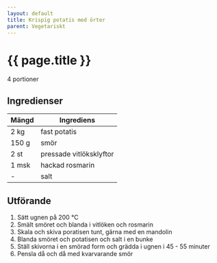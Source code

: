 ```yaml
---
layout: default
title: Krispig potatis med örter
parent: Vegetariskt
---
```


# {{ page.title }}

4 portioner

## Ingredienser

Mängd|Ingrediens
------------ | -------------
2 kg|fast potatis
150 g|smör
2 st|pressade vitlöksklyftor
1 msk|hackad rosmarin
\-|salt

## Utförande
1. Sätt ugnen på 200 ℃
2. Smält smöret och blanda i vitlöken och rosmarin
3. Skala och skiva poratisen tunt, gärna med en mandolin
4. Blanda smöret och potatisen och salt i en bunke
5. Ställ skivorna i en smörad form och grädda i ugnen i 45 - 55 minuter
6. Pensla då och då med kvarvarande smör
